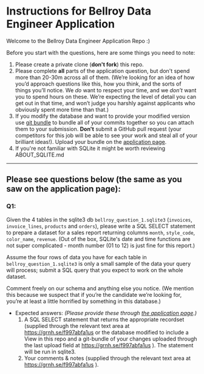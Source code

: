 # Instructions for Bellroy Data Engineer Application

Welcome to the Bellroy Data Engineer Application Repo :)

Before you start with the questions, here are some things you need to note:
1. Please create a private clone (**don't fork**) this repo.
2. Please complete **all** parts of the application question, but don't spend more than 20-30m across all of them. (We’re looking for an idea of how you’d approach questions like this, how you think, and the sorts of things you’ll notice. We *do* want to respect your time, and we *don’t* want you to spend hours on these. We’re expecting the level of detail you can get out in that time, and won’t judge you harshly against applicants who obviously spent more time than that.)
3. If you modify the database and want to provide your modified version use [git bundle](https://git-scm.com/docs/git-bundle) to bundle all of your commits together so you can attach them to your submission. **Don't** submit a GitHub pull request (your competitors for this job will be able to see your work and steal all of your brilliant ideas!). Upload your bundle on the [application page](https://grnh.se/f997abfa1us).
4. If you're not familiar with SQLite it might be worth reviewing ABOUT_SQLITE.md

***
## Please see questions below (the same as you saw on the application page):

### Q1: 
Given the 4 tables in the sqlite3 db `bellroy_question_1.sqlite3` (`invoices`, `invoice_lines`, `products` and `orders`), please write a SQL SELECT statement to prepare a dataset for a sales report returning columns `month`, `style_code`, `color_name`, `revenue`. (Out of the box, SQLite's date and time functions are not super complicated - month number (01 to 12) is just fine for this report.)

Assume the four rows of data you have for each table in `bellroy_question_1.sqlite3` is only a small sample of the data your query will process; submit a SQL query that you expect to work on the whole dataset.

Comment freely on our schema and anything else you notice. (We mention this because we suspect that if you’re the candidate we’re looking for, you’re at least a little horrified by something in this database.)

* Expected answers: *(Please provide these through [the application page](https://grnh.se/f997abfa1us).)*
    1. A SQL SELECT statement that returns the appropriate recordset (supplied through the relevant text area at https://grnh.se/f997abfa1us or the database modified to include a View in this repo and a git-bundle of your changes uploaded through the last upload field at https://grnh.se/f997abfa1us ). The statement will be run in sqlite3.
    2. Your comments & notes (supplied through the relevant text area at https://grnh.se/f997abfa1us ).
